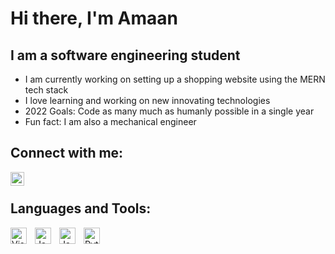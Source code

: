 # Hi there, I'm Amaan

## I am a software engineering student
- I am currently working on setting up a shopping website using the MERN tech stack
- I love learning and working on new innovating technologies
- 2022 Goals: Code as many much as humanly possible in a single year
- Fun fact: I am also a mechanical engineer

## Connect with me:
[<img align="left" alt="LinkedIn.com" width="22px" src="https://i.imgur.com/FDQIUtd.jpg" style="padding-right:10px;"/>][website]

<br/>

## Languages and Tools:
<img align="left" alt="Visual Studio Code" width="26px" src="https://cdn.jsdelivr.net/gh/devicons/devicon/icons/vscode/vscode-original.svg" style="padding-right:10px;" />
<img align="left" alt="Java" width="26px" src="https://i.imgur.com/cqVycsUt.png"  style="padding-right:10px;"/>
<img align="left" alt="Javascript" width="26px" src="https://i.imgur.com/Eb1pRPct.png" style="padding-right:10px;" />
<img align="left" alt="Python" width="26px" src="https://i.imgur.com/2v8dqMOt.png" style="padding-right:10px;" />

[website]: https://www.linkedin.com/in/amaan-seetal/

